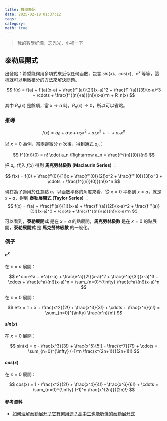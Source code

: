```yaml
---
title: 數學筆記
date: 2025-02-18 01:37:12
tags: 
category: 
math: true
---
```


> 我的數學好爛，忘光光，小補一下

## 泰勒展開式

出發點：希望能夠用多項式來近似任何函數，包含 $sin(x)$、$cos(x)$、$e^x$ 等等，這樣就可以用微積分的方法來解決問題。

$$
f(x) = f(a) + f'(a)(x-a) + \frac{f''(a)}{2!}(x-a)^2 + \frac{f'''(a)}{3!}(x-a)^3 + \cdots + \frac{f^{(n)}(a)}{n!}(x-a)^n + R_n(x)
$$

其中 $R_n(x)$ 是餘項，當 $x \to a$ 時，$R_n(x) \to 0$，所以可以省略。

### 推導

$$
f(x) = a_0 + a_1x + a_2x^2 + a_3x^3 + \cdots + a_nx^n
$$

以 $x = 0$ 為例，當兩邊微分 $n$ 次後，得到通式 $a_n$：

$$
f^{(n)}(0) = n! \cdot a_n \Rightarrow a_n = \frac{f^{(n)}(0)}{n!}
$$

把 $a_n$ 代入 $f(x)$ 得到 **馬克勞林級數 (Maclaurin Series)** ：

$$
f(x) = f(0) + \frac{f'(0)}{1!}x + \frac{f''(0)}{2!}x^2 + \frac{f'''(0)}{3!}x^3 + \cdots + \frac{f^{(n)}(0)}{n!}x^n
$$

現在為了適用於任意點 $a$，以函數平移的角度來看，從 $x = 0$ 平移到 $x = a$，就是 $x - a$，得到 **泰勒展開式 (Taylor Series)** ：
$$
f(x) = f(a) + \frac{f'(a)}{1!}(x-a) + \frac{f''(a)}{2!}(x-a)^2 + \frac{f'''(a)}{3!}(x-a)^3 + \cdots + \frac{f^{(n)}(a)}{n!}(x-a)^n
$$

可以看到，**泰勒展開式** 是在 $x = a$ 的點展開，**馬克勞林級數** 是在 $x = 0$ 的點展開，**泰勒展開式** 是 **馬克勞林級數** 的一般化。

### 例子

#### $e^x$

在 $x = a$ 展開：

$$
e^x = e^a + e^a(x-a) + \frac{e^a}{2!}(x-a)^2 + \frac{e^a}{3!}(x-a)^3 + \cdots + \frac{e^a}{n!}(x-a)^n = \sum_{n=0}^{\infty} \frac{e^a}{n!}(x-a)^n
$$

在 $x = 0$ 展開：

$$
e^x = 1 + x + \frac{x^2}{2!} + \frac{x^3}{3!} + \cdots + \frac{x^n}{n!} = \sum_{n=0}^{\infty} \frac{x^n}{n!}
$$


#### $sin(x)$

在 $x = 0$ 展開：

$$
sin(x) = x - \frac{x^3}{3!} + \frac{x^5}{5!} - \frac{x^7}{7!} + \cdots = \sum_{n=0}^{\infty} (-1)^n \frac{x^{2n+1}}{(2n+1)!}
$$

#### $cos(x)$

在 $x = 0$ 展開：

$$
cos(x) = 1 - \frac{x^2}{2!} + \frac{x^4}{4!} - \frac{x^6}{6!} + \cdots = \sum_{n=0}^{\infty} (-1)^n \frac{x^{2n}}{(2n)!} 
$$

#### 參考資料

- [如何理解泰勒展开？它有何用途？高中生也能听懂的泰勒展开式](https://www.youtube.com/watch?v=ViRvw2Hfto4)